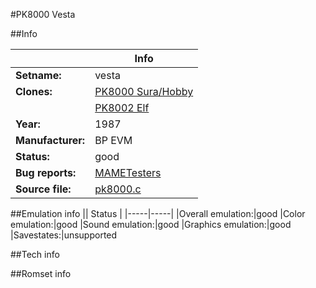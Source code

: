#PK8000 Vesta

##Info

||Info|
|-----|-----|
|**Setname:**|vesta
|**Clones:**|[PK8000 Sura/Hobby](hobby.md)
||[PK8002 Elf](pk8002.md)
|**Year:**|1987
|**Manufacturer:**|BP EVM
|**Status:**|good
|**Bug reports:**|[MAMETesters](http://mametesters.org/view_all_set.php?type=1&temporary=y&search=pk8000.c)
|**Source file:**|[pk8000.c](https://github.com/mamedev/mame/blob/master/src/mess/drivers/pk8000.c)

##Emulation info
|| Status |
|-----|-----|
|Overall emulation:|good
|Color emulation:|good
|Sound emulation:|good
|Graphics emulation:|good
|Savestates:|unsupported

##Tech info

##Romset info

<!--- START OF EDITED COMMENT DO NOT TOUCH TEXT ABOVE-->
